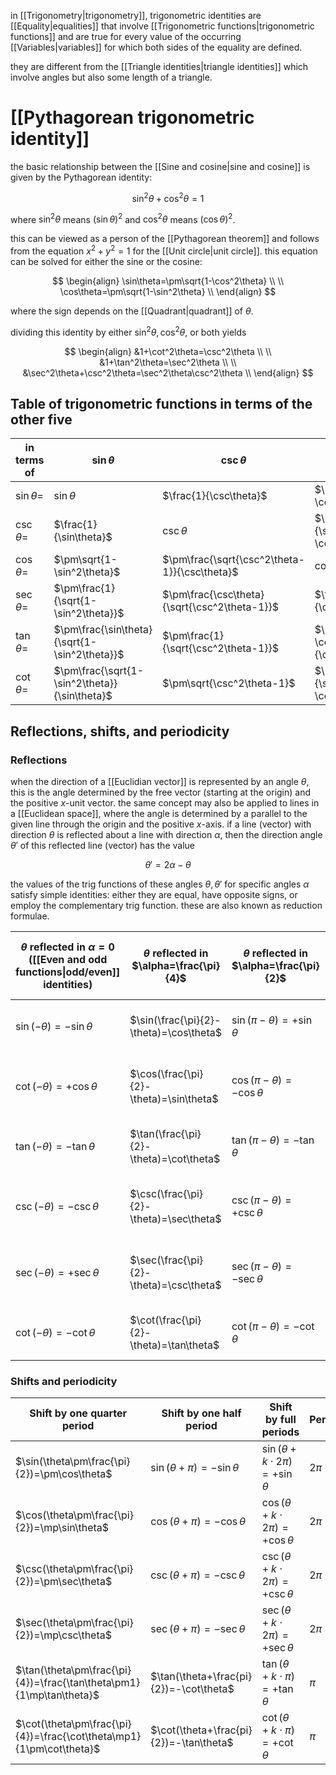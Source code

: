 in [[Trigonometry|trigonometry]], trigonometric identities are [[Equality|equalities]] that involve [[Trigonometric functions|trigonometric functions]] and are true for every value of the occurring [[Variables|variables]] for which both sides of the equality are defined.

they are different from the [[Triangle identities|triangle identities]] which involve angles but also some length of a triangle.

# [[Pythagorean trigonometric identity]]

the basic relationship between the [[Sine and cosine|sine and cosine]] is given by the Pythagorean identity:

$$
\sin^2\theta+\cos^2\theta=1
$$

where $\sin^2\theta$ means $(\sin\theta)^2$ and $\cos^2\theta$ means $(\cos\theta)^2$.

this can be viewed as a person of the [[Pythagorean theorem]] and follows from the equation $x^2+y^2=1$ for the [[Unit circle|unit circle]]. this equation can be solved for either the sine or the cosine:

$$
\begin{align}
\sin\theta=\pm\sqrt{1-\cos^2\theta} \\
\\
\cos\theta=\pm\sqrt{1-\sin^2\theta} \\
\end{align}
$$

where the sign depends on the [[Quadrant|quadrant]] of $\theta$.

dividing this identity by either $\sin^2\theta,\cos^2\theta$, or both yields

$$
\begin{align}
&1+\cot^2\theta=\csc^2\theta \\
\\
&1+\tan^2\theta=\sec^2\theta \\
\\
&\sec^2\theta+\csc^2\theta=\sec^2\theta\csc^2\theta \\
\end{align}
$$

## Table of trigonometric functions in terms of the other five

| in terms of | $\sin\theta$ | $\csc\theta$ | $\cos\theta$ | $\sec\theta$ | $\tan\theta$ | $\cot\theta$ |
| ---- | ---- | ---- | ---- | ---- | ---- | ---- |
| $\sin\theta=$ | $\sin\theta$ | $\frac{1}{\csc\theta}$ | $\pm\sqrt{1-\cos^2\theta}$ | $\pm\frac{\sqrt{\sec^2\theta-1}}{\sec\theta}$ | $\pm\frac{\tan\theta}{\sqrt{1+\tan^2\theta}}$ | $\pm\frac{1}{\sqrt{1+\cot^2\theta}}$ |
| $\csc\theta=$ | $\frac{1}{\sin\theta}$ | $\csc\theta$ | $\pm\frac{1}{\sqrt{1-\cos^2\theta}}$ | $\pm\frac{\sec\theta}{\sqrt{\sec^2\theta-1}}$ | $\pm\frac{\sqrt{1+\tan^2\theta}}{\tan\theta}$ | $\pm\sqrt{1+\cot^2\theta}$ |
| $\cos\theta=$ | $\pm\sqrt{1-\sin^2\theta}$ | $\pm\frac{\sqrt{\csc^2\theta-1}}{\csc\theta}$ | $\cos\theta$ | $\frac{1}{\sec\theta}$ | $\pm\frac{1}{\sqrt{1+\tan^2\theta}}$ | $\pm\frac{\cot\theta}{\sqrt{1+\cot^2\theta}}$ |
| $\sec\theta=$ | $\pm\frac{1}{\sqrt{1-\sin^2\theta}}$ | $\pm\frac{\csc\theta}{\sqrt{\csc^2\theta-1}}$ | $\frac{1}{\cos\theta}$ | $\sec\theta$ | $\pm\sqrt{1+\tan^2\theta}$ | $\pm\frac{\sqrt{1+\cot^2\theta}}{\cot\theta}$ |
| $\tan\theta=$ | $\pm\frac{\sin\theta}{\sqrt{1-\sin^2\theta}}$ | $\pm\frac{1}{\sqrt{\csc^2\theta-1}}$ | $\pm\frac{\sqrt{1-\cos^2\theta}}{\cos\theta}$ | $\pm\sqrt{sec^2\theta-1}$ | $\tan\theta$ | $\frac{1}{\cot\theta}$ |
| $\cot\theta=$ | $\pm\frac{\sqrt{1-\sin^2\theta}}{\sin\theta}$ | $\pm\sqrt{\csc^2\theta-1}$ | $\pm\frac{\cos\theta}{\sqrt{1-\cos^2\theta}}$ | $\pm\frac{1}{\sqrt{\sec^2\theta-1}}$ | $\frac{1}{\tan\theta}$ | $\cot\theta$ |
## Reflections, shifts, and periodicity

### Reflections

when the direction of a [[Euclidian vector]] is represented by an angle $\theta$, this is the angle determined by the free vector (starting at the origin) and the positive $x$-unit vector. the same concept may also be applied to lines in a [[Euclidean space]], where the angle is determined by a parallel to the given line through the origin and the positive $x$-axis. if a line (vector) with direction $\theta$ is reflected about a line with direction $\alpha$, then the direction angle $\theta\prime$ of this reflected line (vector) has the value

$$
\theta\prime=2\alpha-\theta
$$

the values of the trig functions of these angles $\theta,\theta\prime$ for specific angles $\alpha$ satisfy simple identities: either they are equal, have opposite signs, or employ the complementary trig function. these are also known as reduction formulae.

| $\theta$ reflected in $\alpha=0$ ([[Even and odd functions\|odd/even]] identities) | $\theta$ reflected in $\alpha=\frac{\pi}{4}$ | $\theta$ reflected in $\alpha=\frac{\pi}{2}$ | $\theta$ reflected in $\alpha=\frac{3\pi}{4}$ | $\theta$ reflected in $\alpha=\pi$ (compare to $\alpha=0$) |
| ---- | ---- | ---- | ---- | ---- |
| $\sin(-\theta)=-\sin\theta$ | $\sin(\frac{\pi}{2}-\theta)=\cos\theta$ | $\sin(\pi-\theta)=+\sin\theta$ | $\sin(\frac{3\pi}{2}-\theta)=-\cos\theta$ | $\sin(2\pi-\theta)=-\sin(\theta)=\sin(-\theta)$ |
| $\cot(-\theta)=+\cos\theta$ | $\cos(\frac{\pi}{2}-\theta)=\sin\theta$ | $\cos(\pi-\theta)=-\cos\theta$ | $\cos(\frac{3\pi}{2}-\theta)=-\sin\theta$ | $\cos(2\pi-\theta)=+\cos(\theta)=\cos(-\theta)$ |
| $\tan(-\theta)=-\tan\theta$ | $\tan(\frac{\pi}{2}-\theta)=\cot\theta$ | $\tan(\pi-\theta)=-\tan\theta$ | $\tan(\frac{3\pi}{2}-\theta)=+\cot\theta$ | $\tan(2\pi-\theta)=-\tan(\theta)=\tan(-\theta)$ |
| $\csc(-\theta)=-\csc\theta$ | $\csc(\frac{\pi}{2}-\theta)=\sec\theta$ | $\csc(\pi-\theta)=+\csc\theta$ | $\csc(\frac{3\pi}{2}-\theta)=-\sec\theta$ | $\csc(2\pi-\theta)=-\csc(\theta)=\csc(-\theta)$ |
| $\sec(-\theta)=+\sec\theta$ | $\sec(\frac{\pi}{2}-\theta)=\csc\theta$ | $\sec(\pi-\theta)=-\sec\theta$ | $\sec(\frac{3\pi}{2}-\theta)=-\csc\theta$ | $\sec(2\pi-\theta)=+\sec(\theta)=\sec(-\theta)$ |
| $\cot(-\theta)=-\cot\theta$ | $\cot(\frac{\pi}{2}-\theta)=\tan\theta$ | $\cot(\pi-\theta)=-\cot\theta$ | $\cot(\frac{3\pi}{2}-\theta)=+\tan\theta$ | $\cot(2\pi-\theta)=-\cot(\theta)=\cot(-\theta)$ |

### Shifts and periodicity

| Shift by one quarter period | Shift by one half period | Shift by full periods | Period |
| ---- | ---- | ---- | ---- |
| $\sin(\theta\pm\frac{\pi}{2})=\pm\cos\theta$ | $\sin(\theta+\pi)=-\sin\theta$ | $\sin(\theta+k\cdot2\pi)=+\sin\theta$ | $2\pi$ |
| $\cos(\theta\pm\frac{\pi}{2})=\mp\sin\theta$ | $\cos(\theta+\pi)=-\cos\theta$ | $\cos(\theta+k\cdot2\pi)=+\cos\theta$ | $2\pi$ |
| $\csc(\theta\pm\frac{\pi}{2})=\pm\sec\theta$ | $\csc(\theta+\pi)=-\csc\theta$ | $\csc(\theta+k\cdot2\pi)=+\csc\theta$ | $2\pi$ |
| $\sec(\theta\pm\frac{\pi}{2})=\mp\csc\theta$ | $\sec(\theta+\pi)=-\sec\theta$ | $\sec(\theta+k\cdot2\pi)=+\sec\theta$ | $2\pi$ |
| $\tan(\theta\pm\frac{\pi}{4})=\frac{\tan\theta\pm1}{1\mp\tan\theta}$ | $\tan(\theta+\frac{pi}{2})=-\cot\theta$ | $\tan(\theta+k\cdot\pi)=+\tan\theta$ | $\pi$ |
| $\cot(\theta\pm\frac{\pi}{4})=\frac{\cot\theta\mp1}{1\pm\cot\theta}$ | $\cot(\theta+\frac{pi}{2})=-\tan\theta$ | $\cot(\theta+k\cdot\pi)=+\cot\theta$ | $\pi$ |
